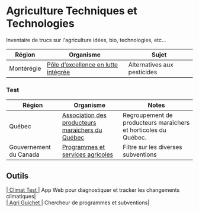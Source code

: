 # Agriculture Techniques et Technologies
Inventaire de trucs sur l'agriculture idées, bio, technologies, etc...

|Région|Organisme|Sujet|
|---|---|---|
|Montérégie|[Pôle d’excellence en lutte intégrée](http://agrobonsens.com/qui-est-le-peli/)|Alternatives aux pesticides|
  
    
### Test
|Région|Organisme|Notes|
|---|---|---|
|Québec|[Association des producteurs maraichers du Québec](https://apmquebec.com/)|Regroupement de producteurs maraîchers et horticoles du Québec.|
|Gouvernement du Canada|[Programmes et services agricoles](https://agriculture.canada.ca/fr/programmes)|Filtre sur les diverses subventions|
  
  
## Outils  
|[ Climat Test ](https://risquesclimatiques.apmquebec.com/diagnostics)| App Web pour diagnostiquer et tracker les changements climatiques|  
|[ Agri Guichet ](https://agpal.ca/en/search-agpal?region=Quebec&pageSize=25&sort=score:desc)| Chercheur de programmes et subventions|  
  
  
